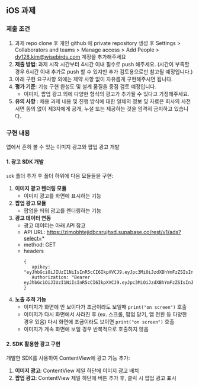 ## iOS 과제

### 제출 조건

1. 과제 repo clone 후 개인 github 에 private repository 생성 후 Settings > Collaborators and teams > Manage access > Add People > dy128.kim@wisebirds.com 계정을 추가해주세요
2. **제출 방법**: 과제 시작 시간부터 4시간 이내 필수로 push 해주세요.
   (시간이 부족할 경우 6시간 이내 추가로 push 할 수 있지만 추가 검토용으로만 참고될 예정입니다.)
3. 아래 구현 요구사항 외에는 제약 사항 없이 자유롭게 구현해주시면 됩니다.
4. **평가 기준**: 기능 구현 완성도 및 설계 품질을 중점 검토 예정입니다.
   - 이미지, 팝업 광고 외에 다양한 형식의 광고가 추가될 수 있다고 가정해주세요.
5. **유의 사항** :
   채용 과제 내용 및 진행 방식에 대한 일체의 정보 및 자료은 회사의 사전 서면 동의 없이 제3자에게 공개, 누설 또는 제공하는 것을 엄격히 금지하고 있습니다.

### 구현 내용

앱에서 흔히 볼 수 있는 이미지 광고와 팝업 광고 개발

#### 1. 광고 SDK 개발

`sdk` 폴더 추가 후 폴더 하위에 다음 모듈들을 구현:

1. **이미지 광고 렌더링 모듈**
   - 이미지 광고를 화면에 표시하는 기능
2. **팝업 광고 모듈**
   - 팝업을 띄워 광고를 렌더링하는 기능
3. **광고 데이터 연동**
   - 광고 데이터는 아래 API 참고
   - API URL: https://zimobhtejidbcsrujhxd.supabase.co/rest/v1/ads?select=*
   - method: GET
   - headers
     ```
     {
        apikey: "eyJhbGciOiJIUzI1NiIsInR5cCI6IkpXVCJ9.eyJpc3MiOiJzdXBhYmFzZSIsInJlZiI6InppbW9iaHRlamlkYmNzcnVqaHhkIiwicm9sZSI6ImFub24iLCJpYXQiOjE3NTgwOTgxNzYsImV4cCI6MjA3MzY3NDE3Nn0.oi_IEKXYWgSUwrCNGVWtZhRf2ys92N028Kp1Km9vOXE",
        Authorization: "Bearer eyJhbGciOiJIUzI1NiIsInR5cCI6IkpXVCJ9.eyJpc3MiOiJzdXBhYmFzZSIsInJlZiI6InppbW9iaHRlamlkYmNzcnVqaHhkIiwicm9sZSI6ImFub24iLCJpYXQiOjE3NTgwOTgxNzYsImV4cCI6MjA3MzY3NDE3Nn0.oi_IEKXYWgSUwrCNGVWtZhRf2ys92N028Kp1Km9vOXE"
     }
     ```
4. **노출 추적 기능**
   - 이미지가 화면에 안 보이다가 조금이라도 보일때 `print("on screen")` 호출
   - 이미지가 다시 화면에서 사라진 후 (ex. 스크롤, 팝업 닫기, 앱 전환 등 다양한 경우 있음) 다시 화면에 조금이라도 보이면 `print("on screen")` 호출
   - 이미지가 계속 화면에 보일 경우 반복적으로 호출하지 않음

#### 2. SDK 활용한 광고 구현

개발한 SDK를 사용하여 ContentView에 광고 기능 추가:

1. **이미지 광고**: ContentView 제일 하단에 이미지 광고 배치
2. **팝업 광고**: ContentView 제일 하단에 버튼 추가 후, 클릭 시 팝업 광고 표시

